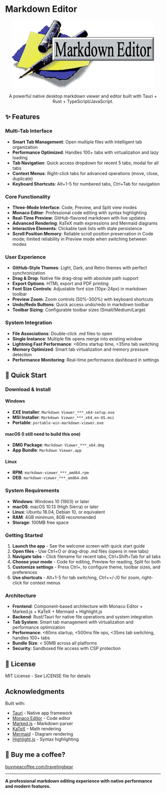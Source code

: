 # Markdown Editor

<p align="center">
  <img src="MarkdownEditorAboutImage.png" alt="Markdown Editor Splash Screen">
</p>

<p align="center">A powerful native desktop markdown viewer and editor built with Tauri + Rust + TypeScript/JavaScript.</p>

## ✨ Features

### Multi-Tab Interface
- **Smart Tab Management**: Open multiple files with intelligent tab organization
- **Performance Optimized**: Handles 100+ tabs with virtualization and lazy loading
- **Tab Navigation**: Quick access dropdown for recent 5 tabs, modal for all tabs
- **Context Menus**: Right-click tabs for advanced operations (move, close, duplicate)
- **Keyboard Shortcuts**: Alt+1-5 for numbered tabs, Ctrl+Tab for navigation

### Core Functionality
- **Three-Mode Interface**: Code, Preview, and Split view modes
- **Monaco Editor**: Professional code editing with syntax highlighting
- **Real-Time Preview**: GitHub-flavored markdown with live updates
- **Advanced Rendering**: KaTeX math expressions and Mermaid diagrams
- **Interactive Elements**: Clickable task lists with state persistence
- **Scroll Position Memory**: Reliable scroll position preservation in Code mode; limited reliability in Preview mode when switching between modes

### User Experience
- **GitHub-Style Themes**: Light, Dark, and Retro themes with perfect synchronization
- **Drag & Drop**: Native file drag-drop with absolute path support
- **Export Options**: HTML export and PDF printing
- **Font Size Controls**: Adjustable font size (10px-24px) in markdown toolbar
- **Preview Zoom**: Zoom controls (50%-300%) with keyboard shortcuts
- **Undo/Redo Buttons**: Quick access undo/redo in markdown toolbar
- **Toolbar Sizing**: Configurable toolbar sizes (Small/Medium/Large)

### System Integration
- **File Associations**: Double-click .md files to open
- **Single Instance**: Multiple file opens merge into existing window
- **Lightning Fast Performance**: <60ms startup time, <35ms tab switching
- **Memory Optimized**: Smart tab virtualization and memory pressure detection
- **Performance Monitoring**: Real-time performance dashboard in settings

## 🚀 Quick Start

### Download & Install

#### Windows
- **EXE Installer**: `Markdown Viewer_***_x64-setup.exe`
- **MSI Installer**: `Markdown Viewer_***_x64_en-US.msi`
- **Portable**: `portable-win-markdown-viewer.exe`

#### macOS (I still need to build this one)
- **DMG Package**: `Markdown Viewer_***_x64.dmg`
- **App Bundle**: `Markdown Viewer.app`

#### Linux
- **RPM**: `markdown-viewer_***_amd64.rpm`
- **DEB**: `markdown-viewer_***_amd64.deb`

### System Requirements
- **Windows**: Windows 10 (1903) or later
- **macOS**: macOS 10.13 (High Sierra) or later
- **Linux**: Ubuntu 18.04, Debian 10, or equivalent
- **RAM**: 4GB minimum, 8GB recommended
- **Storage**: 100MB free space

### Getting Started
1. **Launch the app** - See the welcome screen with quick start guide
2. **Open files** - Use Ctrl+O or drag-drop .md files (opens in new tabs)
3. **Navigate tabs** - Click filename for recent tabs, Ctrl+Shift+Tab for all tabs
4. **Choose your mode** - Code for editing, Preview for reading, Split for both
5. **Customize settings** - Press Ctrl+, to configure theme, toolbar sizes, and preferences
6. **Use shortcuts** - Alt+1-5 for tab switching, Ctrl+=/-/0 for zoom, right-click for context menus

### Architecture
- **Frontend**: Component-based architecture with Monaco Editor + Marked.js + KaTeX + Mermaid + Highlight.js
- **Backend**: Rust/Tauri for native file operations and system integration
- **Tab System**: Smart tab management with virtualization and performance optimization
- **Performance**: <60ms startup, <500ms file ops, <35ms tab switching, handles 100+ tabs
- **Bundle Size**: < 50MB across all platforms
- **Security**: Sandboxed file access with CSP protection

## 📄 License

MIT License - See LICENSE file for details

## Acknowledgments

Built with:
- [Tauri](https://tauri.app/) - Native app framework
- [Monaco Editor](https://microsoft.github.io/monaco-editor/) - Code editor
- [Marked.js](https://marked.js.org/) - Markdown parser
- [KaTeX](https://katex.org/) - Math rendering
- [Mermaid](https://mermaid.js.org/) - Diagram rendering
- [Highlight.js](https://highlightjs.org/) - Syntax highlighting

## 🙏 Buy me a coffee?

[buymeacoffee.com/travelingbear](https://buymeacoffee.com/travelingbear)

---

**A professional markdown editing experience with native performance and modern features.**
